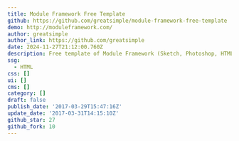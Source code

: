 ```yaml
---
title: Module Framework Free Template
github: https://github.com/greatsimple/module-framework-free-template
demo: http://moduleframework.com/
author: greatsimple
author_link: https://github.com/greatsimple
date: 2024-11-27T21:12:00.760Z
description: Free template of Module Framework (Sketch, Photoshop, HTML)
ssg:
  - HTML
css: []
ui: []
cms: []
category: []
draft: false
publish_date: '2017-03-29T15:47:16Z'
update_date: '2017-03-31T14:15:10Z'
github_star: 27
github_fork: 10
---
```

